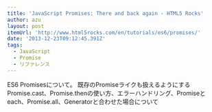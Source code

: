 ```yaml
---
title: 'JavaScript Promises: There and back again - HTML5 Rocks'
author: azu
layout: post
itemUrl: 'http://www.html5rocks.com/en/tutorials/es6/promises/'
date: '2013-12-23T09:12:45.391Z'
tags:
  - JavaScript
  - Promise
  - リファレンス
---
```

ES6 Promisesについて。
既存のPromiseライクも扱えるようにするPromise.cast、Promise.thenの使い方、エラーハンドリング、Promiseとeach、Promise.all、Generatorと合わせた場合について
